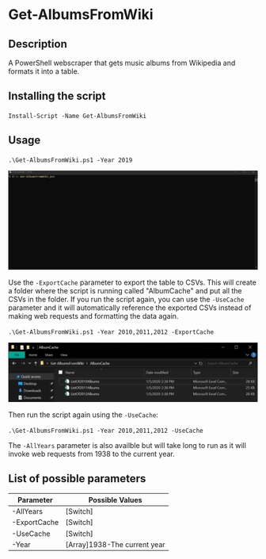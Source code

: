 # Get-AlbumsFromWiki

## Description
A PowerShell webscraper that gets music albums from Wikipedia and formats it into a table.

## Installing the script
`Install-Script -Name Get-AlbumsFromWiki`

## Usage

`.\Get-AlbumsFromWiki.ps1 -Year 2019`

![Usage](githubmedia/getAlbums.gif)

Use the `-ExportCache` parameter to export the table to CSVs. This will create a folder where the script is running called "AlbumCache" and put all the CSVs in the folder. If you run the script again, you can use the `-UseCache` parameter and it will automatically reference the exported CSVs instead of making web requests and formatting the data again.

`.\Get-AlbumsFromWiki.ps1 -Year 2010,2011,2012 -ExportCache`

![Usage](cache.PNG)

Then run the script again using the `-UseCache`:

`.\Get-AlbumsFromWiki.ps1 -Year 2010,2011,2012 -UseCache`

The `-AllYears` parameter is also availble but will take long to run as it will invoke web requests from 1938 to the current year.

## List of possible parameters
 Parameter | Possible Values 
--- | --- |
-AllYears | [Switch]
-ExportCache | [Switch]
-UseCache | [Switch]
-Year | [Array]1938-The current year
